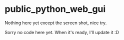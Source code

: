 # public_python_web_gui

Nothing here yet except the screen shot, nice try.

Sorry no code here yet. When it's ready, I'll update it :D

